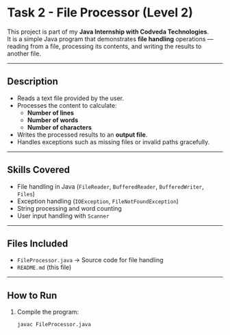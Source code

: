 # Task 2 - File Processor (Level 2)

This project is part of my **Java Internship with Codveda Technologies**.  
It is a simple Java program that demonstrates **file handling** operations — reading from a file, processing its contents, and writing the results to another file.

---

## Description
- Reads a text file provided by the user.  
- Processes the content to calculate:
  - **Number of lines**  
  - **Number of words**  
  - **Number of characters**  
- Writes the processed results to an **output file**.  
- Handles exceptions such as missing files or invalid paths gracefully.  

---

##  Skills Covered
- File handling in Java (`FileReader`, `BufferedReader`, `BufferedWriter`, `Files`)  
- Exception handling (`IOException`, `FileNotFoundException`)  
- String processing and word counting  
- User input handling with `Scanner`  

---

##  Files Included
- `FileProcessor.java` → Source code for file handling  
- `README.md` (this file)

---

## How to Run
1. Compile the program:
   ```bash
   javac FileProcessor.java
